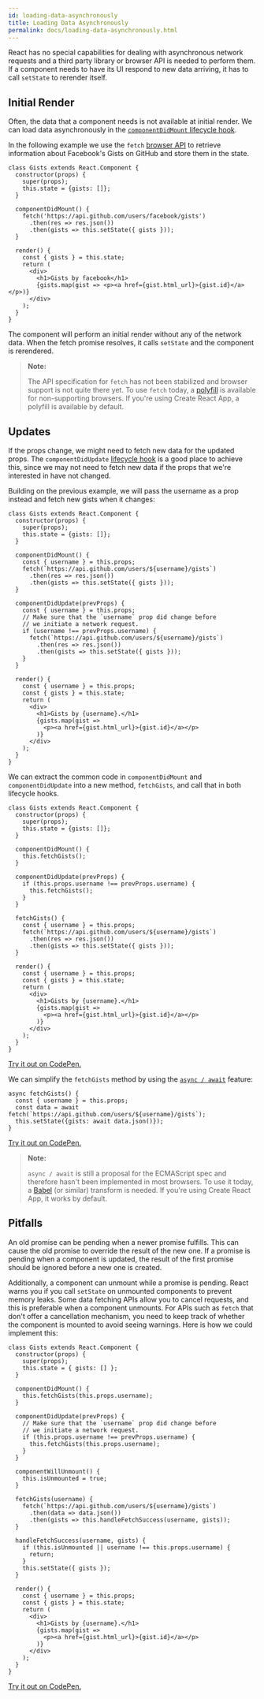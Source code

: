 ```yaml
---
id: loading-data-asynchronously
title: Loading Data Asynchronously
permalink: docs/loading-data-asynchronously.html
---
```


React has no special capabilities for dealing with asynchronous network requests and a third party library or browser API is needed to perform them. If a component needs to have its UI respond to new data arriving, it has to call `setState` to rerender itself.

## Initial Render

Often, the data that a component needs is not available at initial render. We can load data asynchronously in the [`componentDidMount` lifecycle hook](/react/docs/react-component.html#componentdidmount).

In the following example we use the `fetch` [browser API](https://developer.mozilla.org/en-US/docs/Web/API/Fetch_API) to retrieve information about Facebook's Gists on GitHub and store them in the state.

```javascript{7-11}
class Gists extends React.Component {
  constructor(props) {
    super(props);
    this.state = {gists: []};
  }

  componentDidMount() {
    fetch('https://api.github.com/users/facebook/gists')
      .then(res => res.json())
      .then(gists => this.setState({ gists }));
  }

  render() {
    const { gists } = this.state;
    return (
      <div>
        <h1>Gists by facebook</h1>
        {gists.map(gist => <p><a href={gist.html_url}>{gist.id}</a></p>)}
      </div>
    );
  }
}
```

The component will perform an initial render without any of the network data. When the fetch promise resolves, it calls `setState` and the component is rerendered.

> **Note:**
>
> The API specification for `fetch` has not been stabilized and browser support is not quite there yet. To use `fetch` today, a [polyfill](https://github.com/github/fetch) is available for non-supporting browsers. If you're using Create React App, a polyfill is available by default.

## Updates

If the props change, we might need to fetch new data for the updated props. The `componentDidUpdate` [lifecycle hook](/react/docs/react-component.html#componentdidupdate) is a good place to achieve this, since we may not need to fetch new data if the props that we're interested in have not changed.

Building on the previous example, we will pass the username as a prop instead and fetch new gists when it changes:

```javascript{7-12,14-23}
class Gists extends React.Component {
  constructor(props) {
    super(props);
    this.state = {gists: []};
  }

  componentDidMount() {
    const { username } = this.props;
    fetch(`https://api.github.com/users/${username}/gists`)
      .then(res => res.json())
      .then(gists => this.setState({ gists }));
  }

  componentDidUpdate(prevProps) {
    const { username } = this.props;
    // Make sure that the `username` prop did change before
    // we initiate a network request.
    if (username !== prevProps.username) {
      fetch(`https://api.github.com/users/${username}/gists`)
        .then(res => res.json())
        .then(gists => this.setState({ gists }));
    }
  }

  render() {
    const { username } = this.props;
    const { gists } = this.state;
    return (
      <div>
        <h1>Gists by {username}.</h1>
        {gists.map(gist => 
          <p><a href={gist.html_url}>{gist.id}</a></p>
        )}
      </div>
    );
  }
}
```

We can extract the common code in `componentDidMount` and `componentDidUpdate` into a new method, `fetchGists`, and call that in both lifecycle hooks.

```javascript{8,13,17-22}
class Gists extends React.Component {
  constructor(props) {
    super(props);
    this.state = {gists: []};
  }

  componentDidMount() {
    this.fetchGists();
  }

  componentDidUpdate(prevProps) {
    if (this.props.username !== prevProps.username) {
      this.fetchGists();
    }
  }

  fetchGists() {
    const { username } = this.props;
    fetch(`https://api.github.com/users/${username}/gists`)
      .then(res => res.json())
      .then(gists => this.setState({ gists }));
  }

  render() {
    const { username } = this.props;
    const { gists } = this.state;
    return (
      <div>
        <h1>Gists by {username}.</h1>
        {gists.map(gist => 
          <p><a href={gist.html_url}>{gist.id}</a></p>
        )}
      </div>
    );
  }
}
```

[Try it out on CodePen.](http://codepen.io/rthor/pen/kkqrQx?editors=0010)

We can simplify the `fetchGists` method by using the [`async / await`](https://tc39.github.io/ecmascript-asyncawait/) feature:

```javascript{1,3-4}
async fetchGists() {
  const { username } = this.props;
  const data = await fetch(`https://api.github.com/users/${username}/gists`);
  this.setState({gists: await data.json()});
}
```

[Try it out on CodePen.](https://codepen.io/rthor/pen/xEoWod?editors=0010)

> **Note:**
> 
> `async / await` is still a proposal for the ECMAScript spec and therefore hasn't been implemented in most browsers. To use it today, a [Babel](http://babeljs.io/docs/plugins/transform-async-to-generator/) (or similar) transform is needed. If you're using Create React App, it works by default.

## Pitfalls

An old promise can be pending when a newer promise fulfills. This can cause the old promise to override the result of the new one. If a promise is pending when a component is updated, the result of the first promise should be ignored before a new one is created.

Additionally, a component can unmount while a promise is pending. React warns you if you call `setState` on unmounted components to prevent memory leaks. Some data fetching APIs allow you to cancel requests, and this is preferable when a component unmounts. For APIs such as `fetch` that don't offer a cancellation mechanism, you need to keep track of whether the component is mounted to avoid seeing warnings. Here is how we could implement this:

```javascript{8,15,19-21,23,26,29-34}
class Gists extends React.Component {
  constructor(props) {
    super(props);
    this.state = { gists: [] };
  }

  componentDidMount() {
    this.fetchGists(this.props.username);
  }

  componentDidUpdate(prevProps) {
    // Make sure that the `username` prop did change before
    // we initiate a network request.
    if (this.props.username !== prevProps.username) {
      this.fetchGists(this.props.username);
    }
  }

  componentWillUnmount() {
    this.isUnmounted = true;
  }

  fetchGists(username) {   
    fetch(`https://api.github.com/users/${username}/gists`)
      .then(data => data.json())
      .then(gists => this.handleFetchSuccess(username, gists));
  }

  handleFetchSuccess(username, gists) {
    if (this.isUnmounted || username !== this.props.username) {
      return;
    }
    this.setState({ gists });
  }

  render() {
    const { username } = this.props;
    const { gists } = this.state;
    return (
      <div>
        <h1>Gists by {username}.</h1>
        {gists.map(gist => 
          <p><a href={gist.html_url}>{gist.id}</a></p>
        )}
      </div>
    );
  }
}
```

[Try it out on CodePen.](http://codepen.io/rthor/pen/edweqz?editors=0010)
